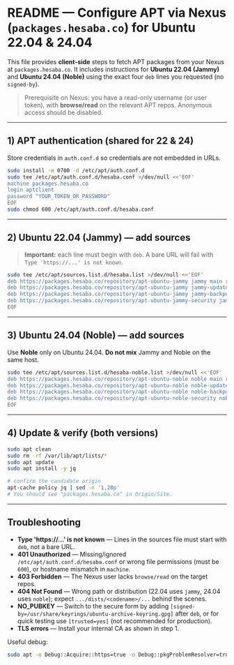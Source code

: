 # README — Configure APT via Nexus (`packages.hesaba.co`) for Ubuntu 22.04 & 24.04

This file provides **client-side** steps to fetch APT packages from your Nexus at `packages.hesaba.co`.
It includes instructions for **Ubuntu 22.04 (Jammy)** and **Ubuntu 24.04 (Noble)** using the exact four `deb` lines you requested (no `signed-by`).

> Prerequisite on Nexus: you have a read-only username (or user token), with **browse/read** on the relevant APT repos. Anonymous access should be disabled.

---

## 1) APT authentication (shared for 22 & 24)
Store credentials in `auth.conf.d` so credentials are not embedded in URLs.
```bash
sudo install -m 0700 -d /etc/apt/auth.conf.d
sudo tee /etc/apt/auth.conf.d/hesaba.conf >/dev/null <<'EOF'
machine packages.hesaba.co
login aptclient
password "YOUR_TOKEN_OR_PASSWORD"
EOF
sudo chmod 600 /etc/apt/auth.conf.d/hesaba.conf
```


---

## 2) Ubuntu **22.04 (Jammy)** — add sources
> **Important:** each line must begin with `deb`. A bare URL will fail with `Type 'https://...' is not known`.

```bash
sudo tee /etc/apt/sources.list.d/hesaba.list >/dev/null <<'EOF'
deb https://packages.hesaba.co/repository/apt-ubuntu-jammy jammy main restricted universe multiverse
deb https://packages.hesaba.co/repository/apt-ubuntu-jammy jammy-updates main restricted universe multiverse
deb https://packages.hesaba.co/repository/apt-ubuntu-jammy jammy-backports main restricted universe multiverse
deb https://packages.hesaba.co/repository/apt-ubuntu-jammy-security jammy-security main restricted universe multiverse
EOF
```

---

## 3) Ubuntu **24.04 (Noble)** — add sources
Use **Noble** only on Ubuntu 24.04. **Do not mix** Jammy and Noble on the same host.
```bash
sudo tee /etc/apt/sources.list.d/hesaba-noble.list >/dev/null <<'EOF'
deb https://packages.hesaba.co/repository/apt-ubuntu-noble noble main restricted universe multiverse
deb https://packages.hesaba.co/repository/apt-ubuntu-noble noble-updates main restricted universe multiverse
deb https://packages.hesaba.co/repository/apt-ubuntu-noble noble-backports main restricted universe multiverse
deb https://packages.hesaba.co/repository/apt-ubuntu-noble-security noble-security main restricted universe multiverse
EOF
```

---

## 4) Update & verify (both versions)
```bash
sudo apt clean
sudo rm -rf /var/lib/apt/lists/*
sudo apt update
sudo apt install -y jq

# confirm the candidate origin
apt-cache policy jq | sed -n '1,20p'
# You should see "packages.hesaba.co" in Origin/Site.
```

---

## Troubleshooting
- **Type 'https://…' is not known** — Lines in the sources file must start with `deb`, not a bare URL.
- **401 Unauthorized** — Missing/ignored `/etc/apt/auth.conf.d/hesaba.conf` or wrong file permissions (must be `600`), or hostname mismatch in `machine`.
- **403 Forbidden** — The Nexus user lacks `browse/read` on the target repos.
- **404 Not Found** — Wrong path or distribution (22.04 uses `jammy`, 24.04 uses `noble`); expect `.../dists/<codename>/...` behind the scenes.
- **NO_PUBKEY** — Switch to the secure form by adding ` [signed-by=/usr/share/keyrings/ubuntu-archive-keyring.gpg] ` after `deb`, or for quick testing use ` [trusted=yes] ` (not recommended for production).
- **TLS errors** — Install your internal CA as shown in step 1.

Useful debug:
```bash
sudo apt -o Debug::Acquire::https=true -o Debug::pkgProblemResolver=true update
```

